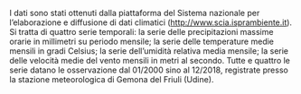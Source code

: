 
I dati sono stati ottenuti dalla piattaforma del Sistema nazionale per l’elaborazione e diffusione di dati climatici (http://www.scia.isprambiente.it). Si tratta di quattro serie temporali: la serie delle precipitazioni massime orarie in millimetri su periodo mensile; la serie delle temperature medie mensili in gradi Celsius; la serie dell’umidità relativa media mensile; la serie delle velocità medie del vento mensili in metri al secondo. Tutte e quattro le serie datano le osservazione dal 01/2000 sino al 12/2018, registrate presso la stazione meteorologica di Gemona del Friuli (Udine). 
